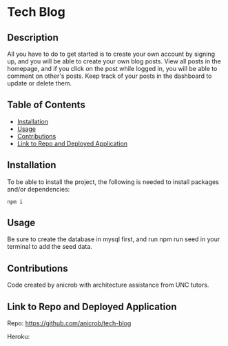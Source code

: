 # Tech Blog


## Description

All you have to do to get started is to create your own account by signing up, and you will be able to create your own blog posts. View all posts in the homepage, and if you click on the post while logged in, you will be able to comment on other's posts. Keep track of your posts in the dashboard to update or delete them.

## Table of Contents
* [Installation](#installation)
* [Usage](#usage)
* [Contributions](#contributions)
* [Link to Repo and Deployed Application](#link-to-repo-and-deployed-application)


## Installation

To be able to install the project, the following is needed to install packages and/or dependencies:
~~~
npm i
~~~

## Usage

Be sure to create the database in mysql first, and run npm run seed in your terminal to add the seed data. 



## Contributions

Code created by anicrob with architecture assistance from UNC tutors.

## Link to Repo and Deployed Application

Repo: https://github.com/anicrob/tech-blog

Heroku: 

